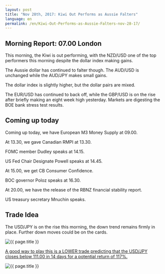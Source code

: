 ```yaml
---
layout: post
title: "Nov 28th, 2017: Kiwi Out Performs as Aussie Falters"
language: en
permalink: /en/Kiwi-Out-Performs-as-Aussie-Falters-nov-28-17/
---
```

## Morning Report: 07.00 London

This morning, the Kiwi is out performing, with the NZD/USD one of the top performers this morning despite the dollar index making gains. 

The Aussie dollar has continued to falter though. The AUD/USD is unchanged while the AUD/JPY makes small gains. 

The dollar index is slightly higher, but the dollar pairs are mixed. 

The EUR/USD has continued to back off, while the GBP/USD is on the rise after briefly making an eight week high yesterday. Markets are digesting the BOE bank stress test results. 

## Coming up today 

Coming up today, we have European M3 Money Supply at 09.00. 

At 13.30, we gave Canadian RMPI at 13.30. 

FOMC member Dudley speaks at 14.15. 

US Fed Chair Designate Powell speaks at 14.45. 

At 15.00, we get CB Consumer Confidence. 

BOC governor Poloz speaks at 16.30. 

At 20.00, we have the release of the RBNZ financial stability report. 

US treasury secretary Mnuchin speaks.

## Trade Idea

The USD/JPY is on the rise this morning, the down trend remains firmly in place. Further down moves could be on the cards. 

<img class="post-image" src="{{ site.url }}/images/nov/2017-11-28_07-42-57.jpg" alt="{{ page.title }}" title="{{ page.title }}">

<a href="%LINK%%?currency=GBP&market=forex&underlying=frxUSDJPY&formname=higherlower&duration_amount=14&duration_units=d&amount=10&amount_type=payout&expiry_type=duration&barrier=111.00" target="_blank">A good way to play this is a LOWER trade predicting that the USD/JPY closes below 111.00 in 14 days for a potential return of 117%.</a>

<img class="post-image" src="{{ site.url }}/images/nov/2017-11-28_07-44-46.jpg" alt="{{ page.title }}" title="{{ page.title }}">
